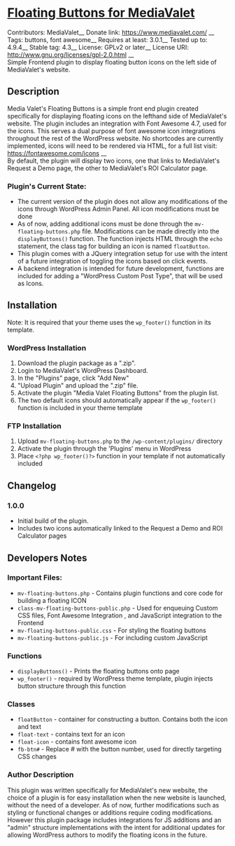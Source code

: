 # [Floating Buttons for MediaValet](https://www.mediavalet.com/)

Contributors: MediaValet__
Donate link: https://www.mediavalet.com/ __
Tags: buttons, font awesome__
Requires at least: 3.0.1__
Tested up to: 4.9.4__
Stable tag: 4.3__
License: GPLv2 or later__
License URI: http://www.gnu.org/licenses/gpl-2.0.html __
<br>
Simple Frontend plugin to display floating button icons on the left side of MediaValet's website.

## Description

Media Valet's Floating Buttons is a simple front end plugin created specifically for displaying floating icons on the lefthand side of MediaValet's website. The plugin includes an integration with Font Awesome 4.7, used for the icons. This serves a dual purpose of font awesome icon integrations throughout the rest of the WordPress website. No shortcodes are currently implemented, icons will need to be rendered via HTML, for a full list visit: https://fontawesome.com/icons __
<br>
By default, the plugin will display two icons, one that links to MediaValet's Request a Demo page, the other to MediaValet's ROI Calculator page.

### Plugin's Current State:

*   The current version of the plugin does not allow any modifications of the icons through WordPress Admin Panel. All icon modifications must be done
*   As of now, adding additional icons must be done through the `mv-floating-buttons.php` file. Modifications can be made directly into the `displayButtons()` function. The function injects HTML through the `echo` statement, the class tag for building an icon is named `floatButton`.
*   This plugin comes with a JQuery integration setup for use with the intent of a future integration of toggling the icons based on click events.
*   A backend integration is intended for future development, functions are included for adding a "WordPress Custom Post Type", that will be used as Icons.


## Installation

Note: It is required that your theme uses the `wp_footer()` function in its template.

### WordPress Installation

1. Download the plugin package as a ".zip".
2. Login to MediaValet's WordPress Dashboard.
3. In the "Plugins" page, click "Add New"
4. "Upload Plugin" and upload the ".zip" file.
5. Activate the plugin "Media Valet Floating Buttons" from the plugin list.
6. The two default icons should automatically appear if the `wp_footer()` function is included in your theme template


### FTP Installation

1. Upload `mv-floating-buttons.php` to the `/wp-content/plugins/` directory
2. Activate the plugin through the 'Plugins' menu in WordPress
3. Place `<?php wp_footer()?>` function in your template if not automatically included



## Changelog

### 1.0.0
* Initial build of the plugin.
* Includes two icons automatically linked to the Request a Demo and ROI Calculator pages


## Developers Notes

### Important Files:
* `mv-floating-buttons.php` - Contains plugin functions and core code for building a floating ICON
* `class-mv-floating-buttons-public.php` - Used for enqueuing Custom CSS files, Font Awesome Integration , and JavaScript integration to the Frontend
* `mv-floating-buttons-public.css` - For styling the floating buttons
* `mv-floating-buttons-public.js` - For including custom JavaScript

### Functions
* `displayButtons()` - Prints the floating buttons onto page
* `wp_footer()` - required by WordPress theme template, plugin injects button structure through this function

### Classes
* `floatButton` - container for constructing a button. Contains both the icon and text
* `float-text` - contains text for an icon
* `float-icon` - contains font awesome icon
* `fb-btn#` - Replace # with the button number, used for directly targeting CSS changes


### Author  Description

This plugin was written specifically for MediaValet's new website, the choice of a plugin is for easy installation when the new website is launched, without the need of a developer. As of now, further modifications such as styling or functional changes or additions require coding modifications. However this plugin package includes integrations for JS additions and an "admin" structure implementations with the intent for additional updates for allowing WordPress authors to modify the floating icons in the future.

